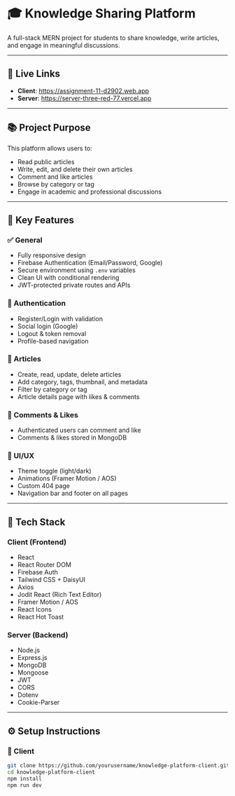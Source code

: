 # 🎓 Knowledge Sharing Platform

A full-stack MERN project for students to share knowledge, write articles, and engage in meaningful discussions.

---

## 🔗 Live Links

- **Client**: https://assignment-11-d2902.web.app
- **Server**: https://server-three-red-77.vercel.app

---

## 📚 Project Purpose

This platform allows users to:
- Read public articles
- Write, edit, and delete their own articles
- Comment and like articles
- Browse by category or tag
- Engage in academic and professional discussions

---

## 🧠 Key Features

### ✅ General
- Fully responsive design
- Firebase Authentication (Email/Password, Google)
- Secure environment using `.env` variables
- Clean UI with conditional rendering
- JWT-protected private routes and APIs

### 🔐 Authentication
- Register/Login with validation
- Social login (Google)
- Logout & token removal
- Profile-based navigation

### 📝 Articles
- Create, read, update, delete articles
- Add category, tags, thumbnail, and metadata
- Filter by category or tag
- Article details page with likes & comments

### 💬 Comments & Likes
- Authenticated users can comment and like
- Comments & likes stored in MongoDB

### 🎨 UI/UX
- Theme toggle (light/dark)
- Animations (Framer Motion / AOS)
- Custom 404 page
- Navigation bar and footer on all pages

---

## 🧪 Tech Stack

### Client (Frontend)
- React
- React Router DOM
- Firebase Auth
- Tailwind CSS + DaisyUI
- Axios
- Jodit React (Rich Text Editor)
- Framer Motion / AOS
- React Icons
- React Hot Toast

### Server (Backend)
- Node.js
- Express.js
- MongoDB
- Mongoose
- JWT
- CORS
- Dotenv
- Cookie-Parser

---

## ⚙️ Setup Instructions

### 🔧 Client
```bash
git clone https://github.com/yourusername/knowledge-platform-client.git
cd knowledge-platform-client
npm install
npm run dev
